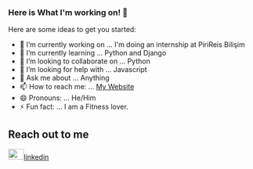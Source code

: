 ### Here is What I'm working on! 👋


Here are some ideas to get you started:

- 🔭 I’m currently working on ... I'm doing an internship at PiriReis Bilişim
- 🌱 I’m currently learning ... Python and Django
- 👯 I’m looking to collaborate on ... Python 
- 🤔 I’m looking for help with ... Javascript 
- 💬 Ask me about ... Anything
- 📫 How to reach me: ... [My Website](https://iberkankasapoglu.pythonanywhere.com)
- 😄 Pronouns: ... He/Him
- ⚡ Fun fact: ... I am a Fitness lover.

## Reach out to me 

<img height="22" width="32" src="https://unpkg.com/simple-icons@v7/icons/linkedin.svg" />[linkedin]

[linkedin]:https://www.linkedin.com/in/isfendiyar-berkan-kasapoğlu-600603217/
<br />
<br />

